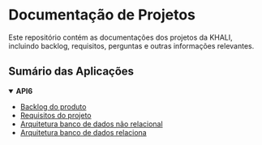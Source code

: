 # Documentação de Projetos

Este repositório contém as documentações dos projetos da KHALI, incluindo backlog, requisitos, perguntas e outras informações relevantes.

## Sumário das Aplicações

<details open>
  <summary><strong>API6</strong></summary>

- [Backlog do produto](./product-backlog.md)
- [Requisitos do projeto](./project-requirements.md)
- [Arquitetura banco de dados não relacional](./mongo-doc.md)
- [Arquitetura banco de dados relaciona](./postgres-doc.pdf)
<!-- - [Perguntas ao cliente](./api5/customer-questionnaire.md)
- [Documentação do banco de dados](./api5/bd_documentation.pdf)
- [Testes de Integração](./api5/integration-tests.md)
- [Pipelines](./api5/ci-documentation.md)
- [Deploy](./api5/deploy.md) -->

</details>
